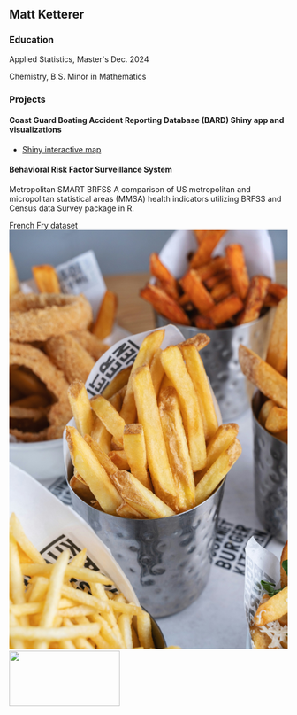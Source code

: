 
## Matt Ketterer
### Education
Applied Statistics, Master's Dec. 2024

Chemistry, B.S.
Minor in Mathematics
### Projects
#### Coast Guard Boating Accident Reporting Database (BARD) Shiny app and visualizations

* [Shiny interactive map](https://matt-k.shinyapps.io/mapshiny/)
#### Behavioral Risk Factor Surveillance System 
Metropolitan SMART BRFSS
A comparison of US metropolitan and micropolitan statistical areas (MMSA) health indicators utilizing BRFSS and Census data Survey package in R. 

[French Fry dataset](cheese.md) ![](pics/frypic.jpg)
<img src="frypic.jpg" width="200" height="100">
